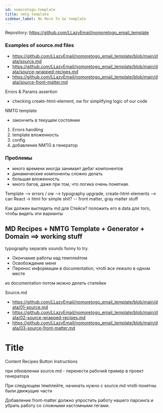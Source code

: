```yaml
---
id: nomoretogo-template
title: nmtg template
sidebar_label: No More To Go template
---
```


Repository: https://github.com/LLazyEmail/nomoretogo_email_template



### Examples of source.md files
- https://github.com/LLazyEmail/nomoretogo_email_template/blob/main/data/source.md
- https://github.com/LLazyEmail/nomoretogo_email_template/blob/main/data/source-wrapped-recipes.md
- https://github.com/LLazyEmail/nomoretogo_email_template/blob/main/data/source-front-matter.md


Errors & Params assertion


- checking create-html-element, ow for simplifying logic of our code



NMTG template

- закончить в текущем состоянии

1. Errors handling
2. template вложенность
3. config
4. добавление NMTG в генератор

### Проблемы
- много времени иногда занимает дебаг компонентов
- динамические компоненты сложно делать
- большая вложенность 
- много багов, даже при том, что логика очень понятная.

Template 
  --> errors / ow
  --> typography upgrade, create-html-elements
  --> can React -> html for simple shit?
  -- front matter, gray matter stuff


Как должен выглядеть md для Стейси?
положить его в data для того, чтобы видеть эти варианты

## MD Recipes + NMTG Template + Generator + Domain ==> working stuff

typography separate sounds funny to try.


- Окончание работы над темплейтом
- Освобождение меня
- Перенос информации в documentation, чтобі все лежало в одном месте


из documentation потом можно делать статейки


Source.md
- https://github.com/LLazyEmail/nomoretogo_email_template/blob/main/data/01-source.md
- https://github.com/LLazyEmail/nomoretogo_email_template/blob/main/data/02-source-wrapped-recipes.md
- https://github.com/LLazyEmail/nomoretogo_email_template/blob/main/data/03-source-front-matter.md



# Title
Content
Recipes
Button
Instructions

при обновлении source.md - перенести рабочий пример в проект генератора

При следующем темплейте, начинать нужно с source.md чтобі понятны были движущие части

Добавление front-matter должно упростить работу нашего парсинга и убрать работу со сложными кастомными тегами.

